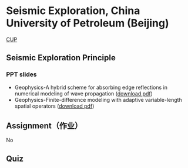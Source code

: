 ﻿# Seismic Exploration, China University of Petroleum (Beijing)

[CUP](http://www.cup.edu.cn)

## Seismic Exploration Principle

### PPT slides
* Geophysics-A hybrid scheme for absorbing edge reflections in numerical modeling of wave propagation ([download pdf](
        https://github.com/cuply72/cuply72.github.io/raw/master/2010-Geophysics-A%20hybrid%20scheme%20for%20absorbing%20edge%20reflections%20in%20numerical%20modeling%20of%20wave%20propagation.pdf))
* Geophysics-Finite-difference modeling with adaptive variable-length spatial operators ([download pdf](
        https://github.com/cuply72/SeismicExploration/raw/master/2011-Geophysics-Finite-difference%20modeling%20with%20adaptive%20variable-length%20spatial%20operators.pdf
      ))
 
## Assignment（作业）

No

## Quiz
